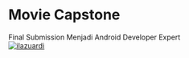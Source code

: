 # Movie Capstone
Final Submission Menjadi Android Developer Expert <br>
[![ilazuardi](https://circleci.com/gh/ilazuardi/movie_capstone.svg?style=svg)](https://circleci.com/gh/ilazuardi/movie_capstone)
